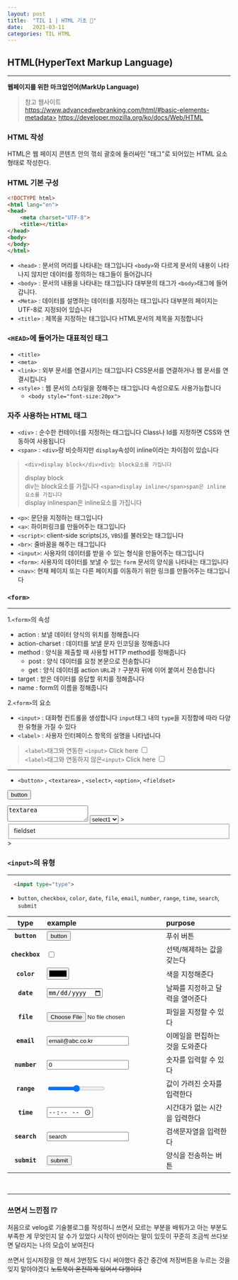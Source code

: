 ```yaml
---
layout: post
title:  "TIL 1 | HTML 기초 💬"
date:   2021-03-11
categories: TIL HTML
---
```


## HTML(HyperText Markup Language)
---
**웹페이지를 위한 마크업언어(MarkUp Language)**

>참고 웹사이트 <br>https://www.advancedwebranking.com/html/#basic-elements-metadata>
https://developer.mozilla.org/ko/docs/Web/HTML

### HTML 작성
HTML은 웹 페이지 콘텐츠 안의 꺾쇠 괄호에 둘러싸인 "태그"로 되어있는 HTML 요소 형태로 작성한다.

### HTML 기본 구성

```HTML
<!DOCTYPE html>
<html lang="en">
<head>
    <meta charset="UTF-8">
    <title></title>
</head>
<body>
</body>
</html>
```

- `<head>` : 문서의 머리를 나타내는 태그입니다
`<body>`와 다르게 문서의 내용이 나타나지 않지만 데이터를 정의하는 태그들이 들어갑니다
- `<body>` : 문서의 내용을 나타내는 태그입니다
대부분의 태그가 `<body>`태그에 들어갑니다.
- `<Meta>` : 데이터를 설명하는 데이터를 지정하는 태그입니다
대부분의 페이지는 UTF-8로 지정되어 있습니다
- `<title>` : 제목을 지정하는 태그입니다
HTML문서의 제목을 지정합니다



### `<HEAD>`에 들어가는 대표적인 태그
- `<title>`
- `<meta>`
- `<link>` : 외부 문서를 연결시키는 태그입니다
CSS문서를 연결하거나 웹 문서를 연결시킵니다
- `<style>` : 웹 문서의 스타일을 정해주는 태그입니다
속성으로도 사용가능합니다
   - ```<body style="font-size:20px">```
   
### 자주 사용하는 HTML 태그
- `<div>` : 순수한 컨테이너를 지정하는 태그입니다
Class나 Id를 지정하면 CSS와 연동하여 사용됩니다
- `<span>` : `<div>`랑 비슷하지만 `display`속성이 inline이라는 차이점이 있습니다
>`<div>display block</div>div는 block요소를 가집니다`<br><div>display block</div>div는 block요소를 가집니다
`<span>display inline</span>span은 inline요소를 가집니다`<br><span>display inline</span>span은 inline요소를 가집니다
- `<p>`: 문단을 지정하는 태그입니다
- `<a>`: 하이퍼링크를 만들어주는 태그입니다
- `<script>`: client-side scripts(`JS`, `VBS`)를 불러오는 태그입니다
- `<br>`: 줄바꿈을 해주는 태그입니다
- `<input>`: 사용자의 데이터를 받을 수 있는 형식을 만들어주는 태그입니다
- `<form>`: 사용자의 데이터를 보낼 수 있는 `form` 문서의 양식을 나타내는 태그입니다
- `<nav>`: 현재 페이지 또는 다른 페이지를 이동하기 위한 링크를 만들어주는 태그입니다

### `<form>`
---
1.`<form>`의 속성
- action : 보낼 데이터 양식의 위치를 정해줍니다
- action-charset : 데이터를 보낼 문자 인코딩을 정해줍니다
- method : 양식을 제출할 때 사용할 HTTP method를 정해줍니다
  - post : 양식 데이터를 요청 본문으로 전송합니다 
  - get : 양식 데이터를 action `URL`과 `?` 구분자 뒤에 이어 붙여서 전송합니다
- target : 받은 데이터를 응답할 위치를 정해줍니다
- name : form의 이름을 정해줍니다

2.`<form>`의 요소
- `<input>` : 대화형 컨트롤을 생성합니다
`input`태그 내의 `type`을 지정함에 따라 다양한 유형을 가질 수 있다
- `<label>` : 사용자 인터페이스 항목의 설명을 나타냅니다

>`<label>`태그와 연동한 `<input>` 
<label>Click here <input type = "checkbox"></label><br>
>`<label>`태그와 연동하지 않은`<input>`
Click here <input type = "checkbox">

---

-  `<button>` , `<textarea>` , `<select>`, `<option>`, `<fieldset>`
  
<button>button</button><br>

<textarea>textarea</textarea>

<select>
 <option>select1</option>
 <option>select2</option>
 <option>select3</option>
</select>
><fieldset>fieldset</fieldset>
><checkbox><checkbox>


### `<input>`의 유형
  
---
  
```HTML
  <input type="type">
```


 - `button`, `checkbox`, `color`, `date`, `file`, `email`, `number`, `range`, `time`, `search`, `submit`
  
| type | example | purpose |
|:----------:|:----------|:----------|
| **`button`** | <input type="button" value="button"> | 푸쉬 버튼 |
| **`checkbox`** | <input type="checkbox"> | 선택/해제하는 값을 갖는다 |
| **`color`** | <input type="color"> | 색을 지정해준다 |
| **`date`** | <input type="date"> | 날짜를 지정하고 달력을 열어준다 |
| **`file`** | <input type="file"> | 파일을 지정할 수 있다 |
| **`email`** | <input type="email" value="email@abc.co.kr"> | 이메일을 편집하는 것을 도와준다 |
| **`number`** | <input type="number" value ="0"> | 숫자를 입력할 수 있다 |
| **`range`** | <input type="range"> | 값이 가려진 숫자를 입력한다  |
| **`time`** | <input type="time"> |  시간대가 없는 시간을 입력한다 |
| **`search`** | <input type="search" value="search"> |  검색문자열을 입력한다 |
| **`submit`** | <input type="submit" value="submit"> | 양식을 전송하는 버튼 |
<br>

---

### 쓰면서 느낀점 ❕❔
처음으로 velog로 기술블로그를 작성하니 쓰면서 모르는 부분을 배워가고 아는 부분도 부족한 게 무엇인지 알 수가 있었다 
시작이 반이라는 말이 있듯이 꾸준히 조금씩 쓰다보면 달라지는 나의 모습이 보여진다


쓰면서 임시저장을 안 해서 3번정도 다시 써야했다 
중간 중간에 저장버튼을 누르는 것을 잊지 말아야겠다
 ~~노트북이 온전하게 있어서 다행이다~~




